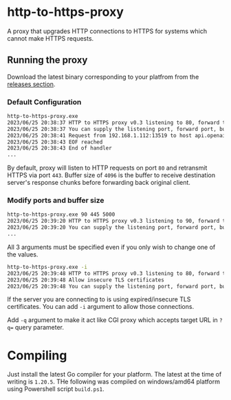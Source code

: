 # http-to-https-proxy
A proxy that upgrades HTTP connections to HTTPS for systems which cannot make HTTPS requests.

## Running the proxy

Download the latest binary corresponding to your platfrom from the [releases section](https://github.com/yeokm1/http-to-https-proxy/releases/).

### Default Configuration

```bash
http-to-https-proxy.exe
2023/06/25 20:38:37 HTTP to HTTPS proxy v0.3 listening to 80, forward to 443 with listening buffer 4096
2023/06/25 20:38:37 You can supply the listening port, forward port, buffer size, insecure -i cert as command line args
2023/06/25 20:38:41 Request from 192.168.1.112:13519 to host api.openai.com and url /v1/chat/completions
2023/06/25 20:38:43 EOF reached
2023/06/25 20:38:43 End of handler
...
```

By default, proxy will listen to HTTP requests on port `80` and retransmit HTTPS via port `443`. Buffer size of `4096` is the buffer to receive destination server's response chunks before forwarding back original client.

### Modify ports and buffer size

```bash
http-to-https-proxy.exe 90 445 5000
2023/06/25 20:39:20 HTTP to HTTPS proxy v0.3 listening to 90, forward to 445 with listening buffer 5000
2023/06/25 20:39:20 You can supply the listening port, forward port, buffer size, insecure -i cert as command line args
...
```
All 3 arguments must be specified even if you only wish to change one of the values.

```bash
http-to-https-proxy.exe -i
2023/06/25 20:39:48 HTTP to HTTPS proxy v0.3 listening to 80, forward to 443 with listening buffer 4096
2023/06/25 20:39:48 Allow insecure TLS certificates
2023/06/25 20:39:48 You can supply the listening port, forward port, buffer size, insecure -i cert as command line args
```
If the server you are connecting to is using expired/insecure TLS certificates. You can add `-i` argument to allow those connections.

Add `-q` argument to make it act like CGI proxy which accepts target URL in `?q=` query parameter.

# Compiling

Just install the latest Go compiler for your platform. The latest at the time of writing is `1.20.5`. THe following was compiled on windows/amd64 platform using Powershell script `build.ps1`.
